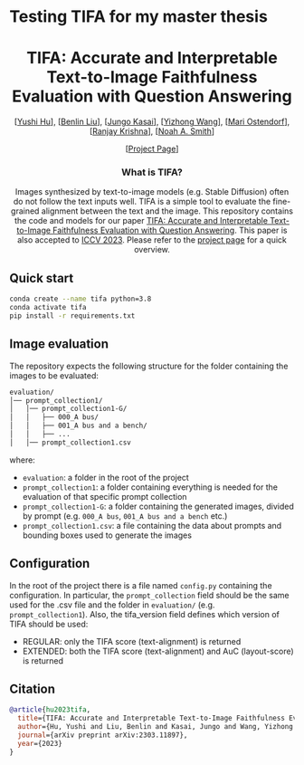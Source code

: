 # Testing TIFA for my master thesis

<div align="center">
<h1>TIFA: Accurate and Interpretable Text-to-Image Faithfulness Evaluation with Question Answering</h1>

[[Yushi Hu](https://yushi-hu.github.io/)], [[Benlin Liu]()], [[Jungo Kasai](https://jungokasai.github.io/)], [[Yizhong Wang](https://homes.cs.washington.edu/~yizhongw/)], [[Mari Ostendorf](https://people.ece.uw.edu/ostendorf/)], [[Ranjay Krishna](https://www.ranjaykrishna.com/index.html)], [[Noah A. Smith](https://nasmith.github.io/)]

[[Project Page](https://tifa-benchmark.github.io/)]

<h3>What is TIFA?</h3>

Images synthesized by text-to-image models (e.g. Stable Diffusion) often do not follow the text inputs well.
TIFA is a simple tool to evaluate the fine-grained alignment between the text and the image.
This repository contains the code and models for our paper [TIFA: Accurate and Interpretable Text-to-Image Faithfulness Evaluation with Question Answering](https://arxiv.org/abs/2303.11897). This paper is also accepted to [ICCV 2023](https://openaccess.thecvf.com/content/ICCV2023/html/Hu_TIFA_Accurate_and_Interpretable_Text-to-Image_Faithfulness_Evaluation_with_Question_Answering_ICCV_2023_paper.html). Please refer to the [project page](https://tifa-benchmark.github.io/) for a quick overview.

</div>

## Quick start

```bash
conda create --name tifa python=3.8
conda activate tifa
pip install -r requirements.txt
```

## Image evaluation

The repository expects the following structure for the folder containing the images to be evaluated:

```bash
evaluation/
│── prompt_collection1/
│   │── prompt_collection1-G/
│   │   ├── 000_A bus/
│   │   ├── 001_A bus and a bench/
│   │   ├── ...
│   │── prompt_collection1.csv
```

where:

- `evaluation`: a folder in the root of the project
- `prompt_collection1`: a folder containing everything is needed for the evaluation of that specific prompt collection
- `prompt_collection1-G`: a folder containing the generated images, divided by prompt (e.g. `000_A bus`, `001_A bus and a bench` etc.)
- `prompt_collection1.csv`: a file containing the data about prompts and bounding boxes used to generate the images

## Configuration

In the root of the project there is a file named `config.py` containing the configuration.
In particular, the `prompt_collection` field should be the same used for the .csv file and the folder in `evaluation/` (e.g. `prompt_collection1`).
Also, the tifa_version field defines which version of TIFA should be used:

- REGULAR: only the TIFA score (text-alignment) is returned
- EXTENDED: both the TIFA score (text-alignment) and AuC (layout-score) is returned

## Citation

```bibtex
@article{hu2023tifa,
  title={TIFA: Accurate and Interpretable Text-to-Image Faithfulness Evaluation with Question Answering},
  author={Hu, Yushi and Liu, Benlin and Kasai, Jungo and Wang, Yizhong and Ostendorf, Mari and Krishna, Ranjay and Smith, Noah A},
  journal={arXiv preprint arXiv:2303.11897},
  year={2023}
}
```
